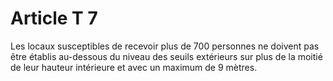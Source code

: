 # Article T 7

Les locaux susceptibles de recevoir plus de 700 personnes ne doivent pas être établis au-dessous du niveau des seuils extérieurs sur plus de la moitié de leur hauteur intérieure et avec un maximum de 9 mètres.
